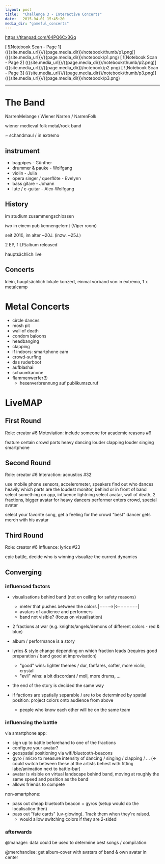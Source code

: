 ```yaml
---
layout: post
title:  "Challenge 3 - Interactive Concerts"
date:   2015-04-01 15:45:20
media_dir: "gameful_concerts"
---
```


<https://titanpad.com/64PQ6Cx3Gq>

<!-- thumbnail syntax isn't pretty :| -->
[ ![Notebook Scan - Page 1]
  ({{site.media_url}}/{{page.media_dir}}/notebook/thumb/p1.png)]
({{site.media_url}}/{{page.media_dir}}/notebook/p1.png)
[ ![Notebook Scan - Page 2]
  ({{site.media_url}}/{{page.media_dir}}/notebook/thumb/p2.png)]
({{site.media_url}}/{{page.media_dir}}/notebook/p2.png)
[ ![Notebook Scan - Page 3]
  ({{site.media_url}}/{{page.media_dir}}/notebook/thumb/p3.png)]
({{site.media_url}}/{{page.media_dir}}/notebook/p3.png)


----

# The Band

NarrenMelange / Wiener Narren / NarrenFolk

wiener medieval folk metal/rock band

~ schandmaul / in extremo

## instrument

* bagpipes - Günther
* drummer & pauke - Wolfgang
* violin - Julia
* opera singer / querflöte - Evelynn
* bass gitare - Johann
* lute / e-guitar - Alex-Wolfgang

## History

im studium zusammengschlossen

iwo in einem pub kennengelernt (Viper room)

seit 2010, im alter ~20J. (inzw. ~25J.)

2 EP, 1 LP/album released

hauptsächlich live

## Concerts

klein, hauptsächlich lokale konzert, einmal vorband von in extremo, 1 x metalcamp

# Metal Concerts

* circle dances
* mosh pit
* wall of death
* condom baloons
* headbanging
* clapping
* if indoors: smartphone cam
* crowd-surfing
* das ruderboot
* aufblashai
* schaumkanone
* flammenwerfer(!)
    * hexenverbrennung auf publikumszuruf

# LiveMAP

## First Round

Role: creator #6
Motoviation: include someone for academic reasons #9

feature certain crowd parts
heavy dancing
louder clapping
louder singing
smartphone



## Second Round

Role: creator #6
Interaction: acoustics #32

use mobile phone sensors, accelerometer, speakers
find out who dances heavily
which parts are the loudest
monitor, behind or in front of band
select something on app, influence lightning
select avatar, wall of death, 2 fractions, bigger avatar for heavy dancers
performer enters crowd, special avatar

select your favorite song, get a feeling for the crowd
"best" dancer gets merch with his avatar

## Third Round

Role: creator #6
Influence: lyrics #23

epic battle, decide who is winning
visualize the current dynamics

## Converging

### influenced factors

* visualisations behind band (not on ceiling for safety reasons)
    * meter that pushes between the colors |=====>|<========|
    * avatars of audience and performers
    * band not visible? (focus on visualisation)
* 2 fractions at war (e.g. knights/angels/demons of different colors - red & blue)
* album / performance is a story
* lyrics & style change depending on which fraction leads (requires good preparation / band good at improvisation)
    * "good" wins: lighter themes / dur, fanfares, softer, more violin, crystal
    * "evil" wins: a bit discordant / moll, more drums, ...
*  the end of the story is decided the same way

* if factions are spatially separable / are to be determined by spatial position: project colors onto audience from above
    * people who know each other will be on the same team

### influencing the battle

via smartphone app:

* sign up to battle beforehand to one of the fractions
* configure your avatar?
* geospatial positioning via wifi/bluetooth-beacons
* gyro / micro to measure intensity of dancing / singing / clapping / ... (<- could switch between these at the artists behest with fitting labe/animation next to battle-bar)
* avatar is visible on virtual landscape behind band, moving at roughly the same speed and position as the band
* allows friends to compete

non-smartphone:

* pass out cheap bluetooth beacon + gyros (setup would do the localisation then)
* pass out "fate cards" (uv-glowing). Track them when they're raised.
    * would allow switching colors if they are 2-sided

### afterwards

@manager: data could be used to determine best songs / compilation

@merchandise: get album-cover with avatars of band & own avatar in center
